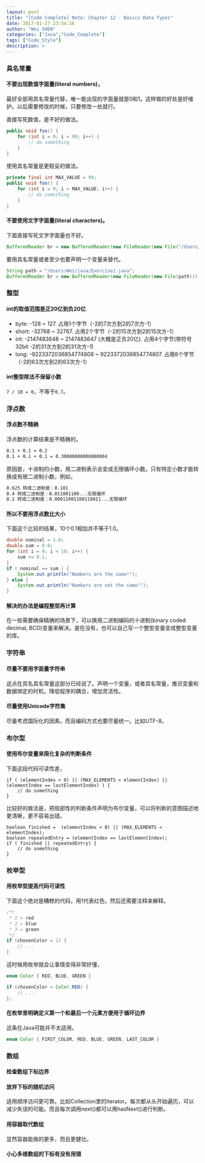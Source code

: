```yaml
---
layout: post
title: "[Code Complete] Note: Chapter 12 - Basics Data Types"
date: 2017-01-27 23:54:16
author: "Wei SHEN"
categories: ["Java","Code_Complete"]
tags: ["Code_Style"]
description: >
---
```


### 具名常量
#### 不要出现数值字面量(literal numbers)，
最好全部用具名常量代替，唯一能出现的字面量就是0和1。这样做的好处是好维护。以后需要修改的时候，只要修改一处就行。

直接写死数值，是不好的做法。

```java
public void foo() {
    for (int i = 0; i < 99; i++) {
        // do something
    }
}
```

使用具名常量是更稳妥的做法。

```java
private final int MAX_VALUE = 99;
public void foo() {
    for (int i = 0; i < MAX_VALUE; i++) {
        // do something
    }
}
```

#### 不要使用文字字面量(literal characters)。
下面直接写死文字字面量也不好。

```java
BufferedReader br = new BufferedReader(new FileReader(new File("/Users/Wei/java/Exercise1.java")));
```

要用具名常量或者至少也要声明一个变量来替代。

```java
String path = "/Users/Wei/java/Exercise1.java";
BufferedReader br = new BufferedReader(new FileReader(new File(path)));
```

### 整型
#### int的取值范围是正20亿到负20亿
* byte: -128  ~  127.    占用1个字节（-2的7次方到2的7次方-1）
* short: -32768 ~  32767.    占用2个字节（-2的15次方到2的15次方-1）
* int: -2147483648  ~  2147483647 (大概是正负20亿).    占用4个字节(带符号32bit -2的31次方到2的31次方-1)
* long: -9223372036854774808  ~  9223372036854774807.    占用8个字节（-2的63次方到2的63次方-1）

#### int整型除法不保留小数
`7 / 10 = 0`，不等于`0.7`。

### 浮点数
#### 浮点数不精确
浮点数的计算结果是不精确的。
```bash
0.1 + 0.1 = 0.2
0.1 + 0.1 + 0.1 = 0.30000000000000004
```

原因是，十进制的小数，用二进制表示会变成无限循环小数。只有特定小数才能转换成有限二进制小数，例如，
```bash
0.625 转成二进制是：0.101
0.4 转成二进制是：0.011001100...无限循环
0.1 转成二进制是：0.00011001100110011...无限循环
```

#### 所以不要用浮点数比大小
下面这个比较的结果，10个0.1相加并不等于1.0。
```java
double nominal = 1.0;
double sum = 0.0;
for (int i = 0; i < 10; i++) {
    sum += 0.1;
}
if ( nominal == sum ) {
    System.out.println("Numbers are the same!");
} else {
    System.out.println("Numbers are not the same!");
}
```

#### 解决的办法是编程整型再计算
在一些需要确保精确的场景下，可以换用二进制编码的十进制(binary coded decimal, BCD)变量来解决。是在没有，也可以自己写一个整型变量变成整型变量的库。

### 字符串
#### 尽量不要用字面量字符串
这点在具名具名常量这部分已经说了。声明一个变量，或者具名常量，推迟变量和数据绑定的时机，降低程序的耦合，增加灵活性。

#### 尽量使用Unicode字符集
尽量考虑国际化的因素。而且编码方式也要尽量统一。比如UTF-8。

### 布尔型
#### 使用布尔变量来简化复杂的判断条件
下面这段代码可读性差，
```
if ( (elementIndex < 0) || (MAX_ELEMENTS < elementIndex) || (elementIndex == lastElementIndex) ) {
    // do something    
}
```
比较好的做法是，把局部性的判断条件声明为布尔变量，可以将判断的意图描述地更清晰，更不容易出错。
```
boolean finished =  (elementIndex < 0) || (MAX_ELEMENTS < elementIndex);
boolean repeatedEntry = (elementIndex == lastElementIndex);
if ( finished || repeatedEntry) {
    // do something
}
```

### 枚举型
#### 用枚举型提高代码可读性
下面这个绝对是糟糕的代码，用1代表红色，然后还需要注释来解释。
```java
/**
 * 1 = red
 * 2 = blue
 * 3 = green
 */
if (chosenColor = 1) {
    // ...
}
```

这时候用枚举就会让事情变得非常好懂，
```java
enum Color { RED, BLUE, GREEN }

if (chosenColor = Color.RED) {
    // ...
};
```

#### 在枚举里明确定义第一个和最后一个元素方便用于循环边界
这条在Java可能并不太适用。
```java
enum Color { FIRST_COLOR, RED, BLUE, GREEN, LAST_COLOR }
```

### 数组
#### 检查数组下标边界

#### 放弃下标的随机访问
适用顺序访问更可靠。比如Collection里的Iterator。每次都从头开始遍历，可以减少失误的可能。而且每次调用next()都可以用hasNext()进行判断。

#### 用容器取代数组
显然容器能做的更多，而且更健壮。

#### 小心多维数组的下标有没有用错
